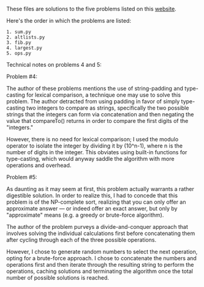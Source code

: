 These files are solutions to the five problems listed on this [website](https://www.shiftedup.com/2015/05/07/five-programming-problems-every-software-engineer-should-be-able-to-solve-in-less-than-1-hour).

Here's the order in which the problems are listed:

	1. sum.py
	2. altlists.py
	3. fib.py 
	4. largest.py
	5. ops.py

Technical notes on problems 4 and 5:


Problem #4: 

The author of these problems mentions the use of string-padding and type-casting for lexical comparison, a technique one may use to solve this problem.
The author detracted from using padding in favor of simply type-casting two integers to compare as strings, specifically the two possible strings that
the integers can form via concatenation  and then negating the value that compareTo() returns in order to compare the first digits of the "integers."


However, there is no need for lexical comparison; I  used the modulo operator to isolate the integer by dividing it by (10^n-1), where
n is the number of digits in the integer. This obviates using built-in functions for type-casting, which would anyway saddle
the algorithm with more operations and overhead.   

Problem #5:

As daunting as it may seem at first, this problem actually warrants a rather digestible solution. In order to realize this, I had to
concede that this problem is of the NP-complete sort, realizing that you can only offer an approximate answer — or 
indeed offer an exact answer, but only by  "approximate" means (e.g. a greedy or brute-force algorithm).

The author of the problem purveys a divide-and-conquer approach that involves solving the individual calculations first before concatenating them
after cycling through each of the three possible operations.  

However, I chose to generate random numbers to select the next operation, opting for a brute-force approach. I chose to 
concatenate the numbers and operations first and then iterate through the resulting string to perform the operations, caching solutions and
terminating the algorithm once the total number of possible solutions is reached.


  
  





